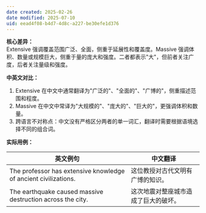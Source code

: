 ```yaml
---
date created: 2025-02-26
date modified: 2025-07-10
uid: eead4f08-b4d7-4d8c-a227-be30efe1d376
---
```

**核心差异：**  
Extensive 强调覆盖范围广泛、全面，侧重于延展性和覆盖度。Massive 强调体积、数量或规模巨大，侧重于量的庞大和强度。二者都表示"大"，但前者关注广度，后者关注量级和强度。

**中英文对比：**
1. Extensive 在中文中通常翻译为"广泛的"、"全面的"、"广博的"，侧重描述范围和程度。
2. Massive 在中文中常译为"大规模的"、"庞大的"、"巨大的"，更强调体积和数量。
3. 跨语言不对称点：中文没有严格区分两者的单一词汇，翻译时需要根据语境选择不同的组合词。

**实际用例：**

| 英文例句 | 中文翻译 |
|---------|---------|
| The professor has extensive knowledge of ancient civilizations. | 这位教授对古代文明有广博的知识。|
| The earthquake caused massive destruction across the city. | 这次地震对整座城市造成了巨大的破坏。|

